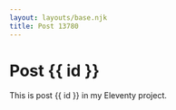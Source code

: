 ```yaml
---
layout: layouts/base.njk
title: Post 13780
---
```


# Post {{ id }}

This is post {{ id }} in my Eleventy project.
